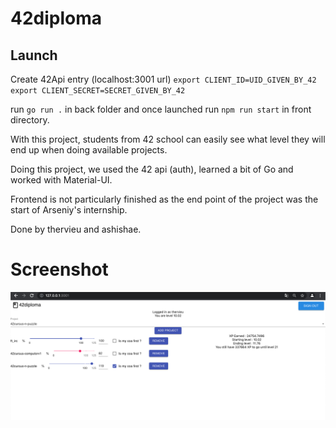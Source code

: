 # 42diploma

## Launch

Create 42Api entry (localhost:3001 url)
`export CLIENT_ID=UID_GIVEN_BY_42`
`export CLIENT_SECRET=SECRET_GIVEN_BY_42`

run `go run .` in back folder and once launched run `npm run start` in front directory.

With this project, students from 42 school can easily see what level they will end up when doing available projects.

Doing this project, we used the 42 api (auth), learned a bit of Go and worked with Material-UI.

Frontend is not particularly finished as the end point of the project was the start of Arseniy's internship.

Done by thervieu and ashishae.

# Screenshot

![alt text](https://github.com/thervieu/42diploma/blob/master/mdImages/screenshot.png "Screenshot")
